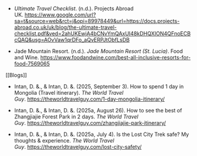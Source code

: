 - _Ultimate Travel Checklist_. (n.d.). Projects Abroad UK. https://www.google.com/url?sa=t&source=web&rct=j&opi=89978449&url=https://docs.projects-abroad.co.uk/uk/blog/the-ultimate-travel-checklist.pdf&ved=2ahUKEwjA4bCNvYmQAxUI48kDHQXION4QFnoECBcQAQ&usg=AOvVaw1qrDFo_aQvERPJtObfLsDB

- Jade Mountain Resort. (n.d.). _Jade Mountain Resort (St. Lucia)_. Food and Wine. https://www.foodandwine.com/best-all-inclusive-resorts-for-food-7569065

[[Blogs]]

- Intan, D. &., & Intan, D. &. (2025, September 3). How to spend 1 day in Mongolia (Travel itinerary). _The World Travel Guy_. https://theworldtravelguy.com/1-day-mongolia-itinerary/

- Intan, D. &., & Intan, D. &. (2025a, August 26). How to see the best of Zhangjiajie Forest Park in 2 days. _The World Travel Guy_. https://theworldtravelguy.com/zhangjiajie-park-itinerary/

- Intan, D. &., & Intan, D. &. (2025a, July 4). Is the Lost City Trek safe? My thoughts & experience. _The World Travel Guy_. https://theworldtravelguy.com/lost-city-safety/